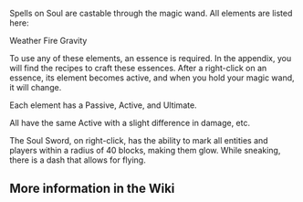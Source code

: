 
Spells on Soul are castable through the magic wand. All elements are listed here:

Weather
Fire
Gravity

To use any of these elements, an essence is required. In the appendix, you will find the recipes to craft these essences. After a right-click on an essence, its element becomes active, and when you hold your magic wand, it will change.

Each element has a Passive, Active, and Ultimate.

All have the same Active with a slight difference in damage, etc.

The Soul Sword, on right-click, has the ability to mark all entities and players within a radius of 40 blocks, making them glow. While sneaking, there is a dash that allows for flying.

## **More information in the Wiki**
